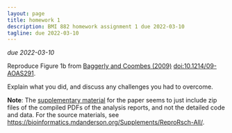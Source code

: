 ```yaml
---
layout: page
title: homework 1
description: BMI 882 homework assignment 1 due 2022-03-10
tagline: due 2022-03-10
---
```


_due 2022-03-10_

Reproduce Figure 1b from [Baggerly and Coombes
(2009)](https://projecteuclid.org/download/pdfview_1/euclid.aoas/1267453942)
[doi:10.1214/09-AOAS291](https://doi.org/10.1214/09-AOAS291).

Explain what you did, and discuss any challenges you had to overcome.

**Note**: The [supplementary
material](https://projecteuclid.org/euclid.aoas/1267453942#supplemental)
for the paper seems to just include zip files of the compiled PDFs of
the analysis reports, and not the detailed code and data.  For the
source materials, see <https://bioinformatics.mdanderson.org/Supplements/ReproRsch-All/>.
